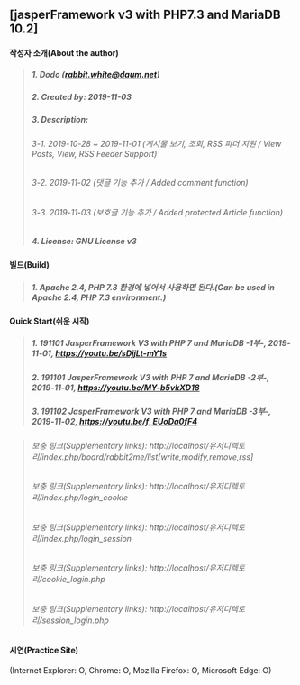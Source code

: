 ## [jasperFramework v3 with PHP7.3 and MariaDB 10.2]

#### 작성자 소개(About the author)
> ##### 1. Dodo (rabbit.white@daum.net)
> ##### 2. Created by: 2019-11-03
> ##### 3. Description: 
> ###### 3-1. 2019-10-28 ~ 2019-11-01 (게시물 보기, 조회, RSS 피더 지원 / View Posts, View, RSS Feeder Support)
> ###### 3-2. 2019-11-02 (댓글 기능 추가 / Added comment function)
> ###### 3-3. 2019-11-03 (보호글 기능 추가 / Added protected Article function)
> ##### 4. License: GNU License v3

#### 빌드(Build)
> ##### 1. Apache 2.4, PHP 7.3 환경에 넣어서 사용하면 된다.(Can be used in Apache 2.4, PHP 7.3 environment.)

#### Quick Start(쉬운 시작)
> ##### 1. 191101 JasperFramework V3 with PHP 7 and MariaDB -1부-, 2019-11-01, https://youtu.be/sDjjLt-mY1s 
> ##### 2. 191101 JasperFramework V3 with PHP 7 and MariaDB -2부-, 2019-11-01, https://youtu.be/MY-b5vkXD18
> ##### 3. 191102 JasperFramework V3 with PHP 7 and MariaDB -3부-, 2019-11-02, https://youtu.be/f_EUoDa0fF4

> ###### 보충 링크(Supplementary links): http://localhost/유저디렉토리/index.php/board/rabbit2me/list[write,modify,remove,rss]
> ###### 보충 링크(Supplementary links): http://localhost/유저디렉토리/index.php/login_cookie
> ###### 보충 링크(Supplementary links): http://localhost/유저디렉토리/index.php/login_session
> ###### 보충 링크(Supplementary links): http://localhost/유저디렉토리/cookie_login.php
> ###### 보충 링크(Supplementary links): http://localhost/유저디렉토리/session_login.php

#### 시연(Practice Site)
(Internet Explorer: O, Chrome: O, Mozilla Firefox: O, Microsoft Edge: O)
